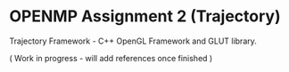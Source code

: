 # OPENMP Assignment 2 (Trajectory)


<!----> 
Trajectory Framework - C++ OpenGL Framework and GLUT library.

( Work in progress - will add references once finished )
<!---->
